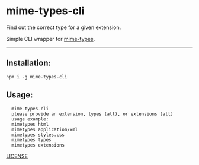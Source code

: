 # mime-types-cli

Find out the correct type for a given extension.

Simple CLI wrapper for [mime-types](https://github.com/jshttp/mime-types).

--------

## Installation:

`npm i -g mime-types-cli`

## Usage:

```shell
  mime-types-cli
  please provide an extension, types (all), or extensions (all)
  usage example:
  mimetypes html
  mimetypes application/xml
  mimetypes styles.css
  mimetypes types
  mimetypes extensions
```

[LICENSE](./LICENSE.md)
